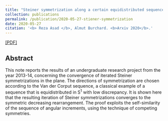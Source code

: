 ```yaml
---
title: "Steiner symmetrization along a certain equidistributed sequence of directions"
collection: publications
permalink: /publication/2020-05-27-stiener-symmetrization
date: 2020-05-27
citation: '<b> Reza Asad </b>, Almut Burchard. <b>Arxiv 2020</b>.'
---
```


[[PDF]](https://arxiv.org/pdf/2005.13597.pdf)

## Abstract
This note reports the results of an undergraduate research project from the year 2013-14, concerning the convergence of iterated Steiner symmetrizations in the plane. The directions of symmetrization are chosen according to the Van der Corput sequence, a classical example of a sequence that is equidistributed
in S<sup>1</sup> with low discrepancy. It is shown here that the resulting iteration of Steiner symmetrizations converges to the symmetric decreasing rearrangement. The proof exploits the self-similarity of the sequence of angular increments, using the technique of competing symmetries.
